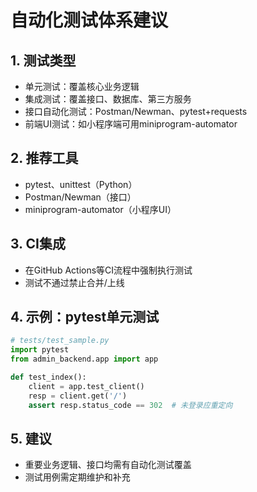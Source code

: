 # 自动化测试体系建议

## 1. 测试类型
- 单元测试：覆盖核心业务逻辑
- 集成测试：覆盖接口、数据库、第三方服务
- 接口自动化测试：Postman/Newman、pytest+requests
- 前端UI测试：如小程序端可用miniprogram-automator

## 2. 推荐工具
- pytest、unittest（Python）
- Postman/Newman（接口）
- miniprogram-automator（小程序UI）

## 3. CI集成
- 在GitHub Actions等CI流程中强制执行测试
- 测试不通过禁止合并/上线

## 4. 示例：pytest单元测试
```python
# tests/test_sample.py
import pytest
from admin_backend.app import app

def test_index():
    client = app.test_client()
    resp = client.get('/')
    assert resp.status_code == 302  # 未登录应重定向
```

## 5. 建议
- 重要业务逻辑、接口均需有自动化测试覆盖
- 测试用例需定期维护和补充 